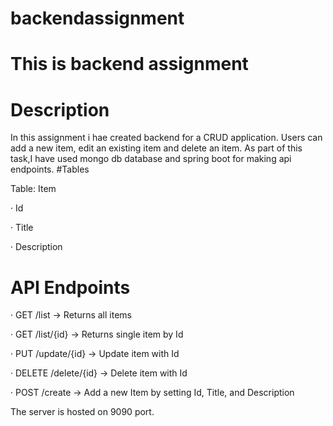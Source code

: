 # backendassignment
# This is backend assignment
# Description

In this assignment i hae created backend for a CRUD application. Users can add a new item, edit an existing item and delete an item. As part of this task,I have used mongo db database
and spring boot for making api endpoints.
#Tables

Table: Item

· Id

· Title

· Description

# API Endpoints

· GET /list -> Returns all items

· GET /list/{id} -> Returns single item by Id

· PUT /update/{id} -> Update item with Id

· DELETE /delete/{id} -> Delete item with Id

· POST /create -> Add a new Item by setting Id, Title, and Description

The server is hosted on 9090 port. 
